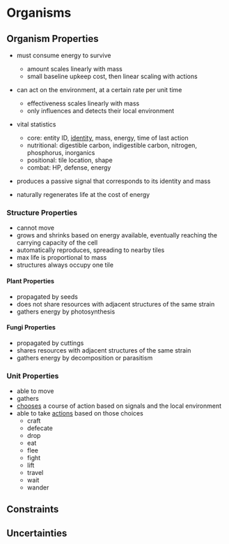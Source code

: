 # Organisms

## Organism Properties

- must consume energy to survive
  - amount scales linearly with mass
  - small baseline upkeep cost, then linear scaling with actions
- can act on the environment, at a certain rate per unit time
  - effectiveness scales linearly with mass
  - only influences and detects their local environment
- vital statistics

  - core: entity ID, [identity](../signals/README.md), mass, energy, time of last action
  - nutritional: digestible carbon, indigestible carbon, nitrogen, phosphorus, inorganics
  - positional: tile location, shape
  - combat: HP, defense, energy

- produces a passive signal that corresponds to its identity and mass
- naturally regenerates life at the cost of energy

### Structure Properties

- cannot move
- grows and shrinks based on energy available, eventually reaching the carrying capacity of the cell
- automatically reproduces, spreading to nearby tiles
- max life is proportional to mass
- structures always occupy one tile

#### Plant Properties

- propagated by seeds
- does not share resources with adjacent structures of the same strain
- gathers energy by photosynthesis

#### Fungi Properties

- propagated by cuttings
- shares resources with adjacent structures of the same strain
- gathers energy by decomposition or parasitism

### Unit Properties

- able to move
- gathers
- [chooses](../signals/decisions.md) a course of action based on signals and the local environment
- able to take [actions](../signals/decisions.md) based on those choices
  - craft
  - defecate
  - drop
  - eat
  - flee
  - fight
  - lift
  - travel
  - wait
  - wander

## Constraints

## Uncertainties
